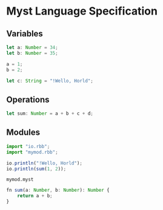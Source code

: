 # Myst Language Specification

## Variables

```ts
let a: Number = 34;
let b: Number = 35;

a = 1;
b = 2;

let c: String = "!Wello, Horld";
```

## Operations

```ts
let sum: Number = a + b + c + d;
```

## Modules

```ts
import "io.rbb";
import "mymod.rbb";

io.println("!Wello, Horld");
io.println(sum(1, 2));
```

`mymod.myst`
```ts
fn sum(a: Number, b: Number): Number {
    return a + b;
}
```


